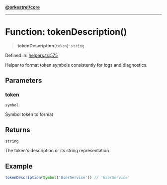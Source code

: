 [**@orkestrel/core**](../index.md)

***

# Function: tokenDescription()

> **tokenDescription**(`token`): `string`

Defined in: [helpers.ts:575](https://github.com/orkestrel/core/blob/98df1af1b029ad0f39e413b90869151f4152e5dd/src/helpers.ts#L575)

Helper to format token symbols consistently for logs and diagnostics.

## Parameters

### token

`symbol`

Symbol token to format

## Returns

`string`

The token's description or its string representation

## Example

```ts
tokenDescription(Symbol('UserService')) // 'UserService'
```
